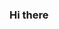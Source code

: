 ### Hi there 
<!--
**Hazel-2020/Hazel-2020** is a ✨ _special_ ✨ repository because its `README.md` (this file) appears on your GitHub profile.

- 😄 Pronouns: she, her
